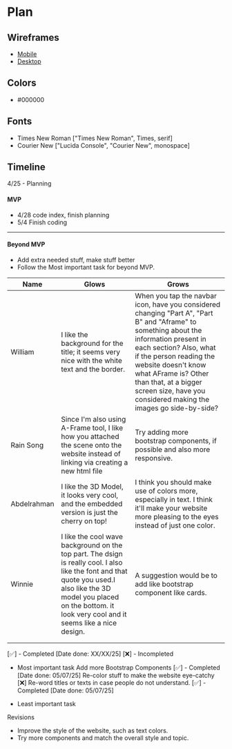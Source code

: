 # Plan

## Wireframes
* [Mobile](https://drive.google.com/file/d/1VuYJNQUbclZRXmrWrZbZa9jQXts7Fn9r/view?usp=classroom_web&authuser=4)
* [Desktop](https://drive.google.com/file/d/1_kuC-LeXdvYHCbbuwJQ9Z78h8m2T9l45/view?usp=classroom_web&authuser=4)

## Colors
* #000000

## Fonts
* Times New Roman ["Times New Roman", Times, serif]
* Courier New ["Lucida Console", "Courier New", monospace]

## Timeline
4/25 - Planning

#### MVP

* 4/28 code index, finish planning
* 5/4 Finish coding

---

#### Beyond MVP

* Add extra needed stuff, make stuff better
* Follow the Most important task for beyond MVP.







| Name | Glows | Grows |
| -------- | ------- | ------- |
|William   |I like the background for the title; it seems very nice with the white text and the border.   |When you tap the navbar icon, have you considered changing "Part A", "Part B" and "Aframe" to something about the information present in each section? Also, what if the person reading the website doesn't know what AFrame is? Other than that, at a bigger screen size, have you considered making the images go side-by-side?
| Rain Song  | Since I'm also using A-Frame tool, I like how you attached the scene onto the website instead of linking via creating a new html file  | Try adding more bootstrap components, if possible and also more responsive.
| Abdelrahman | I like the 3D Model, it looks very cool, and the embedded version is just the cherry on top! | I think you should make use of colors more, especially in text. I think it'll make your website more pleasing to the eyes instead of just one color.
|Winnie|I like the cool wave background on the top part. The dsign is really cool. I also like the font and that quote you used.I also like the 3D model you placed on the bottom. it look very cool and it seems like a nice design.|A suggestion would be to add like bootstrap component like cards.
|   |   |
|   |   |

[✅] - Completed [Date done: XX/XX/25]
[❌] - Incompleted
* Most important task
Add more Bootstrap Components [✅] - Completed [Date done: 05/07/25]
Re-color stuff to make the website eye-catchy [❌]
Re-word titles or texts in case people do not understand. [✅] - Completed [Date done: 05/07/25]

* Least important task


Revisions
- Improve the style of the website, such as text colors.
- Try more components and match the overall style and topic.
